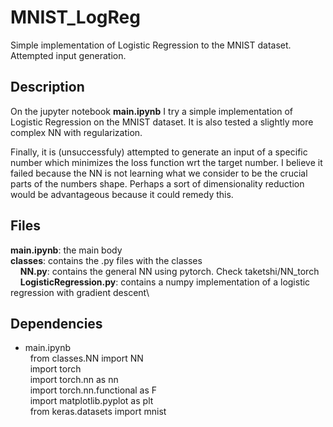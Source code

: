 # MNIST_LogReg
Simple implementation of Logistic Regression to the MNIST dataset. Attempted input generation.

## Description
On the jupyter notebook __main.ipynb__ I try a simple implementation of Logistic Regression on the MNIST dataset. It is also tested a slightly more complex NN with regularization. 

Finally, it is (unsuccessfuly) attempted to generate an input of a specific number which minimizes the loss function wrt the target number. I believe it failed because the NN is not learning what we consider to be the crucial parts of the numbers shape. Perhaps a sort of dimensionality reduction would be advantageous because it could remedy this.

## Files
__main.ipynb__: the main body\
__classes__: contains the .py files with the classes\
  &nbsp; &nbsp; __NN.py__: contains the general NN using pytorch. Check taketshi/NN_torch\
  &nbsp; &nbsp; __LogisticRegression.py__: contains a numpy implementation of a logistic regression with gradient descent\

## Dependencies 
- main.ipynb\
&nbsp; from classes.NN import NN\
&nbsp; import torch\
&nbsp; import torch.nn as nn\
&nbsp; import torch.nn.functional as F\
&nbsp; import matplotlib.pyplot as plt\
&nbsp; from keras.datasets import mnist


  
  
